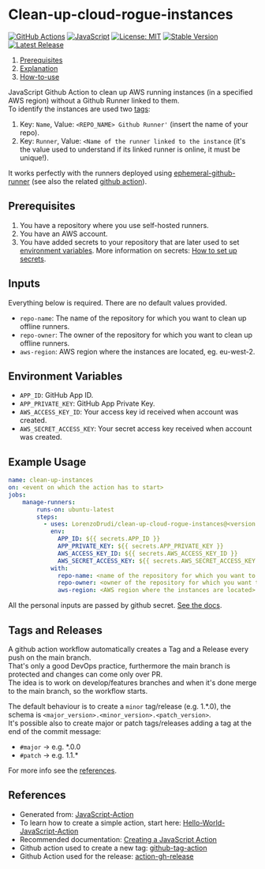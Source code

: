 # Clean-up-cloud-rogue-instances

[![GitHub Actions](https://img.shields.io/badge/github%20actions-%232671E5.svg?style=for-the-badge&logo=githubactions&logoColor=white)](https://github.com/features/actions)
[![JavaScript](https://img.shields.io/badge/javascript-%23323330.svg?style=for-the-badge&logo=javascript&logoColor=%23F7DF1E)](https://en.wikipedia.org/wiki/JavaScript)
[![License: MIT](https://img.shields.io/badge/License-MIT-yellow.svg)](https://opensource.org/licenses/MIT)
[![Stable Version](https://img.shields.io/github/v/tag/LorenzoDrudi/clean-up-cloud-rogue-instances)](https://img.shields.io/github/v/tag/LorenzoDrudi/clean-up-cloud-rogue-instances)
[![Latest Release](https://img.shields.io/github/v/release/LorenzoDrudi/clean-up-cloud-rogue-instances?color=%233D9970)](https://img.shields.io/github/v/release/LorenzoDrudi/clean-up-cloud-rogue-instances?color=%233D9970)

1. [Prerequisites](#prerequisites)
2. [Explanation](#inputs)
3. [How-to-use](#example-usage)

JavaScript Github Action to clean up AWS running instances (in a specified AWS region) without a Github Runner linked to them. \
To identify the instances are used two [tags](https://docs.aws.amazon.com/AWSEC2/latest/UserGuide/Using_Tags.html):

1. Key: `Name`, Value: `<REPO_NAME> Github Runner'` (insert the name of your repo).
2. Key: `Runner`, Value: `<Name of the runner linked to the instance` (it's the value used to understand if its linked runner is online, it must be unique!). 

It works perfectly with the runners deployed using [ephemeral-github-runner](https://github.com/pavlovic-ivan/ephemeral-github-runner) (see also the related [github action](https://github.com/LorenzoDrudi/ephemeral-github-runner-action)).

## Prerequisites

1. You have a repository where you use self-hosted runners.
2. You have an AWS account.
3. You have added secrets to your repository that are later used to set [environment variables](#environment-variables). More information on secrets: [How to set up secrets](https://docs.github.com/en/actions/security-guides/encrypted-secrets).

## Inputs

Everything below is required. There are no default values provided.

- `repo-name`: The name of the repository for which you want to clean up offline runners.
- `repo-owner`: The owner of the repository for which you want to clean up offline runners.
- `aws-region`: AWS region where the instances are located, eg. eu-west-2.

## Environment Variables

- `APP_ID`: GitHub App ID.
- `APP_PRIVATE_KEY`: GitHub App Private Key.
- `AWS_ACCESS_KEY_ID`: Your access key id received when account was created.
- `AWS_SECRET_ACCESS_KEY`: Your secret access key received when account was created.

## Example Usage 

```yaml
name: clean-up-instances
on: <event on which the action has to start>
jobs:
    manage-runners:
        runs-on: ubuntu-latest
        steps:
          - uses: LorenzoDrudi/clean-up-cloud-rogue-instances@<version to use>
            env:
              APP_ID: ${{ secrets.APP_ID }}
              APP_PRIVATE_KEY: ${{ secrets.APP_PRIVATE_KEY }}
              AWS_ACCESS_KEY_ID: ${{ secrets.AWS_ACCESS_KEY_ID }}
              AWS_SECRET_ACCESS_KEY: ${{ secrets.AWS_SECRET_ACCESS_KEY }}
            with:
              repo-name: <name of the repository for which you want to clean up offline runners>
              repo-owner: <owner of the repository for which you want to clean up offline runners>
              aws-region: <AWS region where the instances are located>
```

All the personal inputs are passed by github secret. 
[See the docs](https://docs.github.com/en/actions/security-guides/encrypted-secrets).

## Tags and Releases

A github action workflow automatically creates a Tag and a Release every push on the main branch. \
That's only a good DevOps practice, furthermore the main branch is protected and changes can come only over PR. \
The idea is to work on develop/features branches and when it's done merge to the main branch, so the workflow starts.

The default behaviour is to create a `minor` tag/release (e.g. 1.*.0), the schema is `<major_version>.<minor_version>.<patch_version>`. \
It's possible also to create major or patch tags/releases adding a tag at the end of the commit message:

- `#major` -> e.g. *.0.0
- `#patch` -> e.g. 1.1.*

For more info see the [references](#references).

## References

- Generated from: [JavaScript-Action](https://github.com/actions/javascript-action)
- To learn how to create a simple action, start here: [Hello-World-JavaScript-Action](https://github.com/actions/hello-world-javascript-action)
- Recommended documentation: [Creating a JavaScript Action](https://docs.github.com/en/actions/creating-actions/creating-a-javascript-action)
- Github action used to create a new tag: [github-tag-action](https://github.com/anothrNick/github-tag-action)
- Github Action used for the release: [action-gh-release](https://github.com/softprops/action-gh-release)
